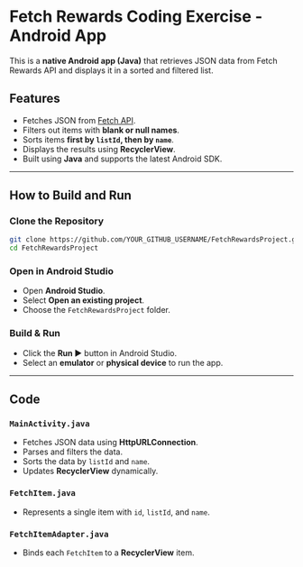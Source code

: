 # Fetch Rewards Coding Exercise - Android App

This is a **native Android app (Java)** that retrieves JSON data from Fetch Rewards API and displays it in a sorted and filtered list.

## Features
- Fetches JSON from [Fetch API](https://fetch-hiring.s3.amazonaws.com/hiring.json).
- Filters out items with **blank or null names**.
- Sorts items **first by `listId`, then by `name`**.
- Displays the results using **RecyclerView**.
- Built using **Java** and supports the latest Android SDK.

---

## How to Build and Run

### Clone the Repository
```sh
git clone https://github.com/YOUR_GITHUB_USERNAME/FetchRewardsProject.git
cd FetchRewardsProject
```

### Open in Android Studio
- Open **Android Studio**.
- Select **Open an existing project**.
- Choose the `FetchRewardsProject` folder.

### Build & Run
- Click the **Run ▶️** button in Android Studio.
- Select an **emulator** or **physical device** to run the app.

---

## Code 

### `MainActivity.java`
- Fetches JSON data using **HttpURLConnection**.
- Parses and filters the data.
- Sorts the data by `listId` and `name`.
- Updates **RecyclerView** dynamically.

### `FetchItem.java`
- Represents a single item with `id`, `listId`, and `name`.

### `FetchItemAdapter.java`
- Binds each `FetchItem` to a **RecyclerView** item.
